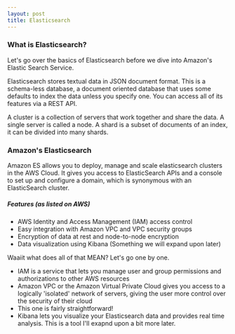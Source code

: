 ```yaml
---
layout: post
title: Elasticsearch 
---
```


### What is Elasticsearch?

Let's go over the basics of Elasticsearch before we dive into Amazon's Elastic Search Service. 

Elasticsearch stores textual data in JSON document format. This is a schema-less database, a document oriented database
that uses some defaults to index the data unless you specify one. You can access all of its features via a REST API.

A cluster is a collection of servers that work together and share the data. A single server is called a node.
A shard is a subset of documents of an index, it can be divided into many shards. 

### Amazon's Elasticsearch

Amazon ES allows you to deploy, manage and scale elasticsearch clusters in the AWS Cloud. It gives you access to ElasticSearch APIs and a console to set up and configure a domain, which is synonymous with an ElasticSearch cluster.

##### Features (as listed on AWS) 
* AWS Identity and Access Management (IAM) access control
* Easy integration with Amazon VPC and VPC security groups
* Encryption of data at rest and node-to-node encryption
* Data visualization using Kibana (Something we will expand upon later) 

Waaiit what does all of that MEAN?
Let's go one by one. 

* IAM is a service that lets you manage user and group permissions and authorizations to other AWS resources  
* Amazon VPC or the Amazon Virtual Private Cloud gives you access to a logically 'isolated' network of servers, giving the user more control over the security of their cloud  
* This one is fairly straightforward!
* Kibana lets you visualize your Elasticsearch data and provides real time analysis. This is a tool I'll exapnd upon a bit more later.




